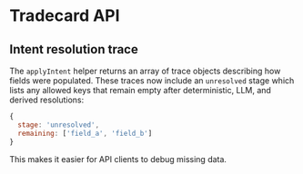 # Tradecard API

## Intent resolution trace

The `applyIntent` helper returns an array of trace objects describing how fields were populated.
These traces now include an `unresolved` stage which lists any allowed keys that remain
empty after deterministic, LLM, and derived resolutions:

```js
{
  stage: 'unresolved',
  remaining: ['field_a', 'field_b']
}
```

This makes it easier for API clients to debug missing data.

